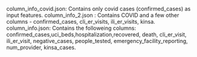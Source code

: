 column_info_covid.json: Contains only covid cases (confirmed_cases) as input features.
column_info_2.json : Contains COVID and a few other columns - confirmed_cases, cli_er_visits, ili_er_visits, kinsa.
column_info.json: Contains the followeing columns: confirmed_cases,uci_beds,hospitalization,recovered, death, cli_er_visit, ili_er_visit, negative_cases, people_tested, emergency_facility_reporting, num_provider, kinsa_cases.
